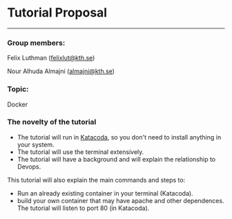 # Tutorial Proposal
----
### Group members:

Felix Luthman (felixlut@kth.se)

Nour Alhuda Almajni (almajni@kth.se)


### Topic:
Docker

### The novelty of the tutorial
- The tutorial will run in
[Katacoda](https://www.katacoda.com/nour95/scenarios/final-docker), so you don't need to
install anything in your system.
- The tutorial will use the terminal extensively.
- The tutorial will have a background and will explain the relationship to Devops.

This tutorial will also explain the main commands and steps to:
- Run an already existing container in your terminal (Katacoda).
- build your own container that may have apache and other dependences.
The tutorial will listen to port 80 (in Katacoda).

